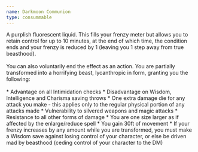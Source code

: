 ```yaml
---
name: Darkmoon Communion
type: consummable
---
```

<div>A purplish fluorescent liquid. This fills your frenzy meter but allows you to retain control for up to 10 minutes, at the end of which time, the condition ends and your frenzy is reduced by 1 (leaving you 1 step away from true beasthood). 
<br><br>You can also voluntarily end the effect as an action. You are partially transformed into a horrifying beast, lycanthropic in form, granting you the following: 
<br><br>
* Advantage on all Intimidation checks
* Disadvantage on Wisdom, Intelligence and Charisma saving throws
* One extra damage die for any attack you make - this applies only to the regular physical portion of any attacks made
* Vulnerability to silvered weapons and magic attacks
* Resistance to all other forms of damage
* You are one size larger as if affected by the enlarge/reduce spell
* You gain 30ft of movement
* If your frenzy increases by any amount while you are transformed, you must make a Wisdom save against losing control of your character, or else be driven mad by beasthood (ceding control of your character to the DM)</div>